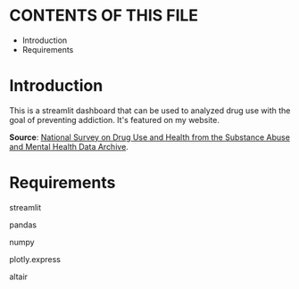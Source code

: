 # CONTENTS OF THIS FILE

 * Introduction
 * Requirements


# Introduction

This is a streamlit dashboard that can be used to analyzed drug use with the goal of preventing addiction. It's featured on my website. 

**Source**: [National Survey on Drug Use and Health from the Substance Abuse and Mental Health Data Archive](https://www.samhsa.gov/data/report/2020-nsduh-detailed-tables).


# Requirements

streamlit

pandas

numpy

plotly.express

altair
